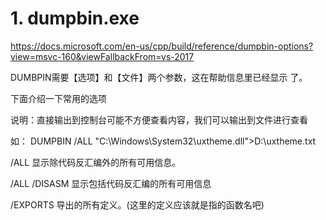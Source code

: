 # 1. dumpbin.exe





https://docs.microsoft.com/en-us/cpp/build/reference/dumpbin-options?view=msvc-160&viewFallbackFrom=vs-2017

DUMBPIN需要【选项】和【文件】两个参数，这在帮助信息里已经显示 了。

下面介绍一下常用的选项

说明：直接输出到控制台可能不方便查看内容，我们可以输出到文件进行查看

如： DUMPBIN /ALL "C:\Windows\System32\uxtheme.dll">D:\uxtheme.txt

/ALL   显示除代码反汇编外的所有可用信息。

/ALL /DISASM 显示包括代码反汇编的所有可用信息

/EXPORTS 导出的所有定义。(这里的定义应该就是指的函数名吧)




















